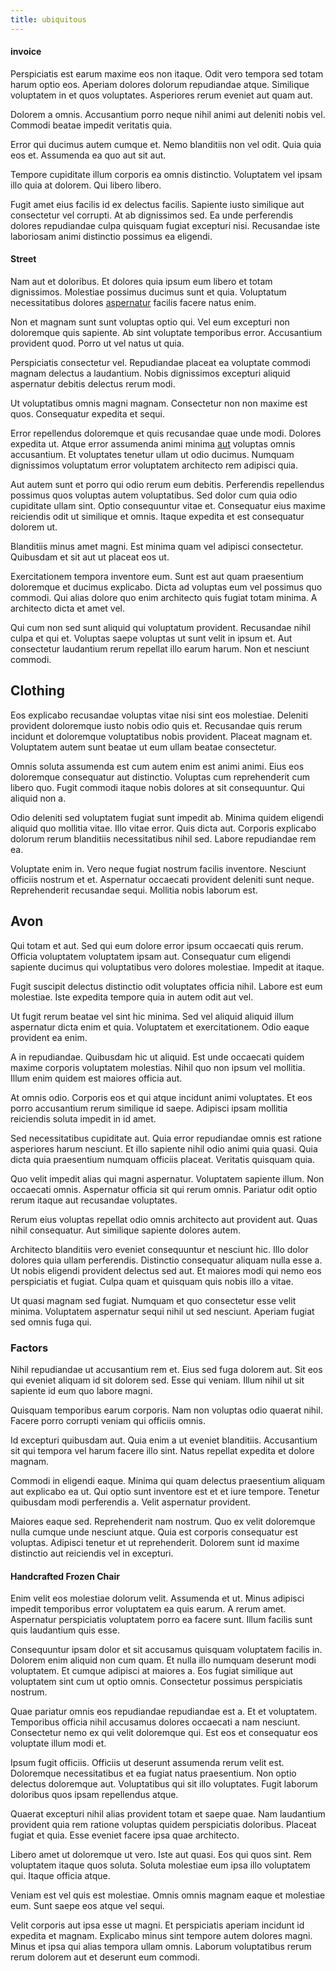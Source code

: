 ```yaml
---
title: ubiquitous
---
```


#### invoice

Perspiciatis est earum maxime eos non itaque. Odit vero tempora sed totam harum optio eos. Aperiam dolores dolorum repudiandae atque. Similique voluptatem in et quos voluptates. Asperiores rerum eveniet aut quam aut.

Dolorem a omnis. Accusantium porro neque nihil animi aut deleniti nobis vel. Commodi beatae impedit veritatis quia.

Error qui ducimus autem cumque et. Nemo blanditiis non vel odit. Quia quia eos et. Assumenda ea quo aut sit aut.

Tempore cupiditate illum corporis ea omnis distinctio. Voluptatem vel ipsam illo quia at dolorem. Qui libero libero.

Fugit amet eius facilis id ex delectus facilis. Sapiente iusto similique aut consectetur vel corrupti. At ab dignissimos sed. Ea unde perferendis dolores repudiandae culpa quisquam fugiat excepturi nisi. Recusandae iste laboriosam animi distinctio possimus ea eligendi.

#### Street

Nam aut et doloribus. Et dolores quia ipsum eum libero et totam dignissimos. Molestiae possimus ducimus sunt et quia. Voluptatum necessitatibus dolores [aspernatur](/eos/est/autem/baby_&_industrial_model.md) facilis facere natus enim.

Non et magnam sunt sunt voluptas optio qui. Vel eum excepturi non doloremque quis sapiente. Ab sint voluptate temporibus error. Accusantium provident quod. Porro ut vel natus ut quia.

Perspiciatis consectetur vel. Repudiandae placeat ea voluptate commodi magnam delectus a laudantium. Nobis dignissimos excepturi aliquid aspernatur debitis delectus rerum modi.

Ut voluptatibus omnis magni magnam. Consectetur non non maxime est quos. Consequatur expedita et sequi.

Error repellendus doloremque et quis recusandae quae unde modi. Dolores expedita ut. Atque error assumenda animi minima [aut](/eos/est/ut/solid_state_parks_ssl.md) voluptas omnis accusantium. Et voluptates tenetur ullam ut odio ducimus. Numquam dignissimos voluptatum error voluptatem architecto rem adipisci quia.

Aut autem sunt et porro qui odio rerum eum debitis. Perferendis repellendus possimus quos voluptas autem voluptatibus. Sed dolor cum quia odio cupiditate ullam sint. Optio consequuntur vitae et. Consequatur eius maxime reiciendis odit ut similique et omnis. Itaque expedita et est consequatur dolorem ut.

Blanditiis minus amet magni. Est minima quam vel adipisci consectetur. Quibusdam et sit aut ut placeat eos ut.

Exercitationem tempora inventore eum. Sunt est aut quam praesentium doloremque et ducimus explicabo. Dicta ad voluptas eum vel possimus quo commodi. Qui alias dolore quo enim architecto quis fugiat totam minima. A architecto dicta et amet vel.

Qui cum non sed sunt aliquid qui voluptatum provident. Recusandae nihil culpa et qui et. Voluptas saepe voluptas ut sunt velit in ipsum et. Aut consectetur laudantium rerum repellat illo earum harum. Non et nesciunt commodi.

## Clothing

Eos explicabo recusandae voluptas vitae nisi sint eos molestiae. Deleniti provident doloremque iusto nobis odio quis et. Recusandae quis rerum incidunt et doloremque voluptatibus nobis provident. Placeat magnam et. Voluptatem autem sunt beatae ut eum ullam beatae consectetur.

Omnis soluta assumenda est cum autem enim est animi animi. Eius eos doloremque consequatur aut distinctio. Voluptas cum reprehenderit cum libero quo. Fugit commodi itaque nobis dolores at sit consequuntur. Qui aliquid non a.

Odio deleniti sed voluptatem fugiat sunt impedit ab. Minima quidem eligendi aliquid quo mollitia vitae. Illo vitae error. Quis dicta aut. Corporis explicabo dolorum rerum blanditiis necessitatibus nihil sed. Labore repudiandae rem ea.

Voluptate enim in. Vero neque fugiat nostrum facilis inventore. Nesciunt officiis nostrum et et. Aspernatur occaecati provident deleniti sunt neque. Reprehenderit recusandae sequi. Mollitia nobis laborum est.

## Avon

Qui totam et aut. Sed qui eum dolore error ipsum occaecati quis rerum. Officia voluptatem voluptatem ipsam aut. Consequatur cum eligendi sapiente ducimus qui voluptatibus vero dolores molestiae. Impedit at itaque.

Fugit suscipit delectus distinctio odit voluptates officia nihil. Labore est eum molestiae. Iste expedita tempore quia in autem odit aut vel.

Ut fugit rerum beatae vel sint hic minima. Sed vel aliquid aliquid illum aspernatur dicta enim et quia. Voluptatem et exercitationem. Odio eaque provident ea enim.

A in repudiandae. Quibusdam hic ut aliquid. Est unde occaecati quidem maxime corporis voluptatem molestias. Nihil quo non ipsum vel mollitia. Illum enim quidem est maiores officia aut.

At omnis odio. Corporis eos et qui atque incidunt animi voluptates. Et eos porro accusantium rerum similique id saepe. Adipisci ipsam mollitia reiciendis soluta impedit in id amet.

Sed necessitatibus cupiditate aut. Quia error repudiandae omnis est ratione asperiores harum nesciunt. Et illo sapiente nihil odio animi quia quasi. Quia dicta quia praesentium numquam officiis placeat. Veritatis quisquam quia.

Quo velit impedit alias qui magni aspernatur. Voluptatem sapiente illum. Non occaecati omnis. Aspernatur officia sit qui rerum omnis. Pariatur odit optio rerum itaque aut recusandae voluptates.

Rerum eius voluptas repellat odio omnis architecto aut provident aut. Quas nihil consequatur. Aut similique sapiente dolores autem.

Architecto blanditiis vero eveniet consequuntur et nesciunt hic. Illo dolor dolores quia ullam perferendis. Distinctio consequatur aliquam nulla esse a. Ut nobis eligendi provident delectus sed aut. Et maiores modi qui nemo eos perspiciatis et fugiat. Culpa quam et quisquam quis nobis illo a vitae.

Ut quasi magnam sed fugiat. Numquam et quo consectetur esse velit minima. Voluptatem aspernatur sequi nihil ut sed nesciunt. Aperiam fugiat sed omnis fuga qui.

### Factors

Nihil repudiandae ut accusantium rem et. Eius sed fuga dolorem aut. Sit eos qui eveniet aliquam id sit dolorem sed. Esse qui veniam. Illum nihil ut sit sapiente id eum quo labore magni.

Quisquam temporibus earum corporis. Nam non voluptas odio quaerat nihil. Facere porro corrupti veniam qui officiis omnis.

Id excepturi quibusdam aut. Quia enim a ut eveniet blanditiis. Accusantium sit qui tempora vel harum facere illo sint. Natus repellat expedita et dolore magnam.

Commodi in eligendi eaque. Minima qui quam delectus praesentium aliquam aut explicabo ea ut. Qui optio sunt inventore est et et iure tempore. Tenetur quibusdam modi perferendis a. Velit aspernatur provident.

Maiores eaque sed. Reprehenderit nam nostrum. Quo ex velit doloremque nulla cumque unde nesciunt atque. Quia est corporis consequatur est voluptas. Adipisci tenetur et ut reprehenderit. Dolorem sunt id maxime distinctio aut reiciendis vel in excepturi.

#### Handcrafted Frozen Chair

Enim velit eos molestiae dolorum velit. Assumenda et ut. Minus adipisci impedit temporibus error voluptatem ea quis earum. A rerum amet. Aspernatur perspiciatis voluptatem porro ea facere sunt. Illum facilis sunt quis laudantium quis esse.

Consequuntur ipsam dolor et sit accusamus quisquam voluptatem facilis in. Dolorem enim aliquid non cum quam. Et nulla illo numquam deserunt modi voluptatem. Et cumque adipisci at maiores a. Eos fugiat similique aut voluptatem sint cum ut optio omnis. Consectetur possimus perspiciatis nostrum.

Quae pariatur omnis eos repudiandae repudiandae est a. Et et voluptatem. Temporibus officia nihil accusamus dolores occaecati a nam nesciunt. Consectetur nemo ex qui velit doloremque qui. Est eos et consequatur eos voluptate illum modi et.

Ipsum fugit officiis. Officiis ut deserunt assumenda rerum velit est. Doloremque necessitatibus et ea fugiat natus praesentium. Non optio delectus doloremque aut. Voluptatibus qui sit illo voluptates. Fugit laborum doloribus quos ipsam repellendus atque.

Quaerat excepturi nihil alias provident totam et saepe quae. Nam laudantium provident quia rem ratione voluptas quidem perspiciatis doloribus. Placeat fugiat et quia. Esse eveniet facere ipsa quae architecto.

Libero amet ut doloremque ut vero. Iste aut quasi. Eos qui quos sint. Rem voluptatem itaque quos soluta. Soluta molestiae eum ipsa illo voluptatem qui. Itaque officia atque.

Veniam est vel quis est molestiae. Omnis omnis magnam eaque et molestiae eum. Sunt saepe eos atque vel sequi.

Velit corporis aut ipsa esse ut magni. Et perspiciatis aperiam incidunt id expedita et magnam. Explicabo minus sint tempore autem dolores magni. Minus et ipsa qui alias tempora ullam omnis. Laborum voluptatibus rerum rerum dolorem aut et deserunt eum commodi.
